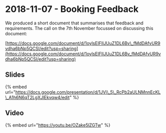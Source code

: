 # 2018-11-07 - Booking Feedback

We produced a short document that summarises that feedback and requirements. The call on the 7th November focussed on discussing this document:

[https://docs.google.com/document/d/1oylsEIFIlJUuZ1DL6Bv\_fMdDAfvUR9vdha6bNp5QCSI/edit?usp=sharing](https://docs.google.com/document/d/1oylsEIFIlJUuZ1DL6Bv_fMdDAfvUR9vdha6bNp5QCSI/edit?usp=sharing)

## Slides

{% embed url="https://docs.google.com/presentation/d/1JVi\_5\_RcPb2aULNMnnEcKL\_A1h6N6qT2LgXJlEkvqw4/edit" %}

## Video

{% embed url="https://youtu.be/OZake5lZGTw" %}

